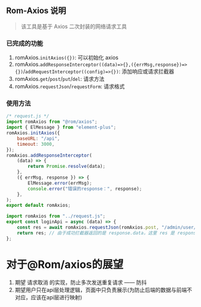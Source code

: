 ## Rom-Axios 说明

> 该工具是基于 Axios 二次封装的网络请求工具

### 已完成的功能

1. romAxios.`initAxios({})`: 可以初始化 axios
2. romAxios.`addResponseInterceptor((data)=>{},({errMsg,response})=>{})`/`addRequestInterceptor((config)=>{})`: 添加响应或请求拦截器
3. romAxios.`get`/`post`/`put`/`del`: 请求方法
4. romAxios.`requestJson`/`requestForm`: 请求格式

### 使用方法

```js
/* request.js */
import romAxios from "@rom/axios";
import { ElMessage } from "element-plus";
romAxios.initAxios({
	baseURL: "/api",
	timeout: 3000,
});
romAxios.addResponseInterceptor(
	(data) => {
		return Promise.resolve(data);
	},
	({ errMsg, response }) => {
		ElMessage.error(errMsg);
		console.error("错误的response：", response);
	},
);
export default romAxios;
```

```js
import romAxios from "../request.js";
export const loginApi = async (data) => {
	const res = await romAxios.requestJson(romAxios.post, "/admin/user/login", data);
	return res; // 由于成功拦截器返回的是 response.data，这里 res 是 response.data
};
```

# 对于@Rom/axios的展望

1. 期望 请求取消 的实现，防止多次发送重复请求 —— 防抖
2. 期望用户只在api层处理逻辑，页面中只负责展示(为防止后端的数据与前端不对应，应该在api层进行映射)
